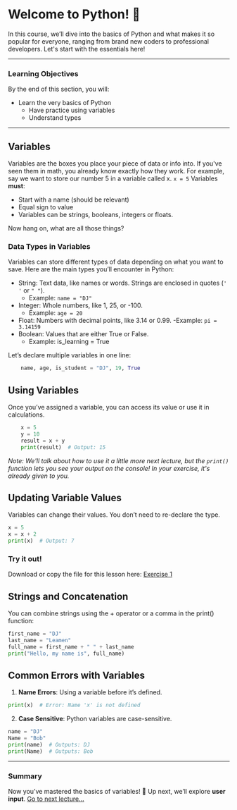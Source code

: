 # Welcome to Python! 🐍

In this course, we’ll dive into the basics of Python and what makes it so popular for everyone, ranging from brand new coders to professional developers. Let's start with the essentials here!

---

### Learning Objectives
By the end of this section, you will:
- Learn the very basics of Python
    - Have practice using variables
    - Understand types

--- 

## Variables

Variables are the boxes you place your piece of data or info into. If you've seen them in math, you already know exactly how they work.
For example, say we want to store our number 5 in a variable called x.
```x = 5```
Variables **must**:
- Start with a name (should be relevant)
- Equal sign to value
- Variables can be strings, booleans, integers or floats.

Now hang on, what are all those things?

### Data Types in Variables

Variables can store different types of data depending on what you want to save. Here are the main types you’ll encounter in Python:
- String: Text data, like names or words. Strings are enclosed in quotes (``' '`` or ``" "``).
    - Example: `name = "DJ"`
- Integer: Whole numbers, like 1, 25, or -100.
    - Example: `age = 20`
- Float: Numbers with decimal points, like 3.14 or 0.99.
    -Example: `pi = 3.14159`
- Boolean: Values that are either True or False.
    - Example: is_learning = True

Let’s declare multiple variables in one line:
```python
    name, age, is_student = "DJ", 19, True
```

## Using Variables

Once you’ve assigned a variable, you can access its value or use it in calculations.
```python
    x = 5
    y = 10
    result = x + y
    print(result)  # Output: 15
```
*Note: We'll talk about how to use it a little more next lecture, but the `print()` function lets you see your output on the console! In your exercise, it's already given to you.*

## Updating Variable Values

Variables can change their values. You don’t need to re-declare the type.
```python 
x = 5
x = x + 2
print(x)  # Output: 7  
```

### Try it out!
Download or copy the file for this lesson here: [Exercise 1](Practice-Code/exercise1.py)

## Strings and Concatenation

You can combine strings using the + operator or a comma in the print() function:
```python
first_name = "DJ"
last_name = "Leamen"
full_name = first_name + " " + last_name
print("Hello, my name is", full_name)
```

## Common Errors with Variables
1. **Name Errors**: Using a variable before it’s defined.
```python
print(x)  # Error: Name 'x' is not defined
```
2. **Case Sensitive**: Python variables are case-sensitive.
```python
name = "DJ"
Name = "Bob"
print(name)  # Outputs: DJ
print(Name)  # Outputs: Bob
```
---

### Summary
Now you’ve mastered the basics of variables! 🎉 
Up next, we’ll explore **user input**.
[Go to next lecture...](./2.-User-Input.md)
